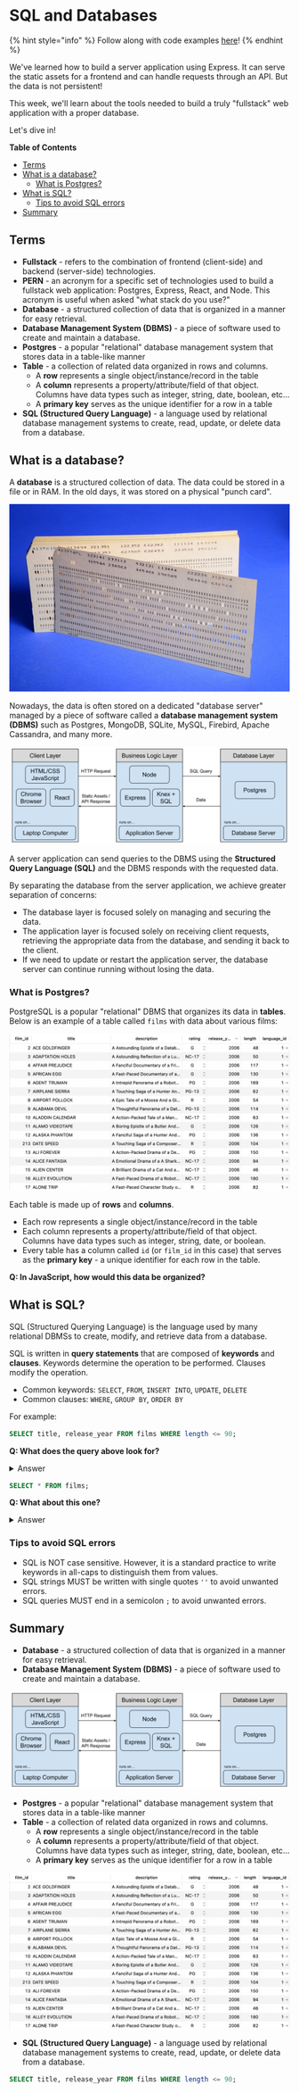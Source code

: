 # SQL and Databases

{% hint style="info" %}
Follow along with code examples [here](https://github.com/The-Marcy-Lab-School/8-2-0-sql-and-databases)!
{% endhint %}

We've learned how to build a server application using Express. It can serve the static assets for a frontend and can handle requests through an API. But the data is not persistent!

This week, we'll learn about the tools needed to build a truly "fullstack" web application with a proper database.

Let's dive in!

**Table of Contents**

- [Terms](#terms)
- [What is a database?](#what-is-a-database)
  - [What is Postgres?](#what-is-postgres)
- [What is SQL?](#what-is-sql)
  - [Tips to avoid SQL errors](#tips-to-avoid-sql-errors)
- [Summary](#summary)

## Terms

* **Fullstack** - refers to the combination of frontend (client-side) and backend (server-side) technologies.
* **PERN** - an acronym for a specific set of technologies used to build a fullstack web application: Postgres, Express, React, and Node. This acronym is useful when asked "what stack do you use?"
* **Database** - a structured collection of data that is organized in a manner for easy retrieval.
* **Database Management System (DBMS)** - a piece of software used to create and maintain a database.
* **Postgres** - a popular "relational" database management system that stores data in a table-like manner
* **Table** - a collection of related data organized in rows and columns.
  * A **row** represents a single object/instance/record in the table
  * A **column** represents a property/attribute/field of that object. Columns have data types such as integer, string, date, boolean, etc...
  * A **primary key** serves as the unique identifier for a row in a table
* **SQL (Structured Query Language)** - a language used by relational database management systems to create, read, update, or delete data from a database.

## What is a database?

A **database** is a structured collection of data. The data could be stored in a file or in RAM. In the old days, it was stored on a physical "punch card".

![a punch card](img/punch-card.png)

Nowadays, the data is often stored on a dedicated "database server" managed by a piece of software called a **database management system (DBMS)** such as Postgres, MongoDB, SQLite, MySQL, Firebird, Apache Cassandra, and many more.

![client server database diagram](img/client-server-database-diagram.svg)

A server application can send queries to the DBMS using the **Structured Query Language (SQL)** and the DBMS responds with the requested data.

By separating the database from the server application, we achieve greater separation of concerns:

* The database layer is focused solely on managing and securing the data.
* The application layer is focused solely on receiving client requests, retrieving the appropriate data from the database, and sending it back to the client.
* If we need to update or restart the application server, the database server can continue running without losing the data.

### What is Postgres?

PostgreSQL is a popular "relational" DBMS that organizes its data in **tables**. Below is an example of a table called `films` with data about various films:

![A film table showing data about films](img/film-table.png)

Each table is made up of **rows** and **columns**.

* Each row represents a single object/instance/record in the table
* Each column represents a property/attribute/field of that object. Columns have data types such as integer, string, date, or boolean.
* Every table has a column called `id` (or `film_id` in this case) that serves as the **primary key** - a unique identifier for each row in the table.

**Q: In JavaScript, how would this data be organized?**

## What is SQL?

SQL (Structured Querying Language) is the language used by many relational DBMSs to create, modify, and retrieve data from a database.

SQL is written in **query statements** that are composed of **keywords** and **clauses**. Keywords determine the operation to be performed. Clauses modify the operation.

* Common keywords: `SELECT`, `FROM`, `INSERT INTO`, `UPDATE`, `DELETE`
* Common clauses: `WHERE`, `GROUP BY`, `ORDER BY`

For example:

```sql
SELECT title, release_year FROM films WHERE length <= 90;
```

**Q: What does the query above look for?**

<details>

<summary>Answer</summary>

The title and release year of the movies that are 90 minutes or less in length from the `film` table.

</details>

```sql
SELECT * FROM films;
```

**Q: What about this one?**

<details>

<summary>Answer</summary>

This query will get all of the data from the films table.

</details>

### Tips to avoid SQL errors

* SQL is NOT case sensitive. However, it is a standard practice to write keywords in all-caps to distinguish them from values.
* SQL strings MUST be written with single quotes `''` to avoid unwanted errors.
* SQL queries MUST end in a semicolon `;` to avoid unwanted errors.

## Summary

* **Database** - a structured collection of data that is organized in a manner for easy retrieval.
* **Database Management System (DBMS)** - a piece of software used to create and maintain a database.

![client server database diagram](img/client-server-database-diagram.svg)

* **Postgres** - a popular "relational" database management system that stores data in a table-like manner
* **Table** - a collection of related data organized in rows and columns.
  * A **row** represents a single object/instance/record in the table
  * A **column** represents a property/attribute/field of that object. Columns have data types such as integer, string, date, boolean, etc...
  * A **primary key** serves as the unique identifier for a row in a table

![A film table showing data about films](img/film-table.png)

* **SQL (Structured Query Language)** - a language used by relational database management systems to create, read, update, or delete data from a database.

```sql
SELECT title, release_year FROM films WHERE length <= 90;
```
